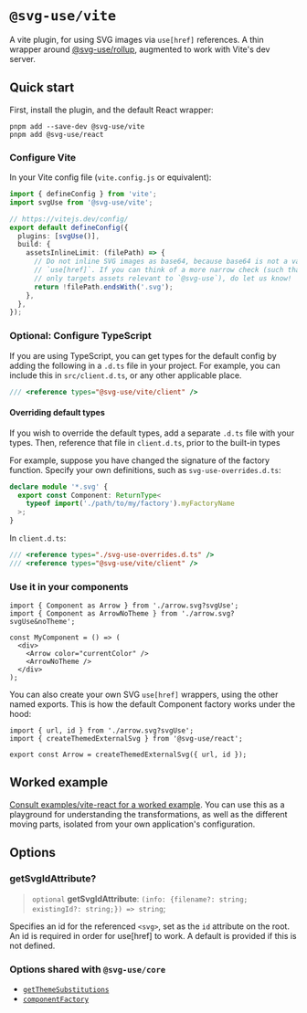# `@svg-use/vite`

A vite plugin, for using SVG images via `use[href]` references. A thin wrapper
around [@svg-use/rollup](../rollup/README.md), augmented to work with Vite's dev
server.

## Quick start

First, install the plugin, and the default React wrapper:

```shell
pnpm add --save-dev @svg-use/vite
pnpm add @svg-use/react
```

### Configure Vite

In your Vite config file (`vite.config.js` or equivalent):

```ts
import { defineConfig } from 'vite';
import svgUse from '@svg-use/vite';

// https://vitejs.dev/config/
export default defineConfig({
  plugins: [svgUse()],
  build: {
    assetsInlineLimit: (filePath) => {
      // Do not inline SVG images as base64, because base64 is not a valid target for
      // `use[href]`. If you can think of a more narrow check (such that it
      // only targets assets relevant to `@svg-use`), do let us know!
      return !filePath.endsWith('.svg');
    },
  },
});
```

### Optional: Configure TypeScript

If you are using TypeScript, you can get types for the default config by adding
the following in a `.d.ts` file in your project. For example, you can include
this in `src/client.d.ts`, or any other applicable place.

```ts
/// <reference types="@svg-use/vite/client" />
```

#### Overriding default types

If you wish to override the default types, add a separate `.d.ts` file with your
types. Then, reference that file in `client.d.ts`, prior to the built-in types

For example, suppose you have changed the signature of the factory function.
Specify your own definitions, such as `svg-use-overrides.d.ts`:

```ts
declare module '*.svg' {
  export const Component: ReturnType<
    typeof import('./path/to/my/factory').myFactoryName
  >;
}
```

In `client.d.ts`:

```ts
/// <reference types="./svg-use-overrides.d.ts" />
/// <reference types="@svg-use/vite/client" />
```

### Use it in your components

```tsx
import { Component as Arrow } from './arrow.svg?svgUse';
import { Component as ArrowNoTheme } from './arrow.svg?svgUse&noTheme';

const MyComponent = () => (
  <div>
    <Arrow color="currentColor" />
    <ArrowNoTheme />
  </div>
);
```

You can also create your own SVG `use[href]` wrappers, using the other named
exports. This is how the default Component factory works under the hood:

```tsx
import { url, id } from './arrow.svg?svgUse';
import { createThemedExternalSvg } from '@svg-use/react';

export const Arrow = createThemedExternalSvg({ url, id });
```

## Worked example

[Consult examples/vite-react for a worked example](/examples/vite-react/). You
can use this as a playground for understanding the transformations, as well as
the different moving parts, isolated from your own application's configuration.

## Options

### getSvgIdAttribute?

> `optional` **getSvgIdAttribute**:
> `(info: {filename?: string; existingId?: string;}) => string`;

Specifies an id for the referenced `<svg>`, set as the `id` attribute on the
root. An id is required in order for use[href] to work. A default is provided if
this is not defined.

### Options shared with `@svg-use/core`

- [`getThemeSubstitutions`](/packages/core/api-docs/type-aliases/TransformOptions.md#getthemesubstitutions)
- [`componentFactory`](/packages/core/api-docs/interfaces/ModuleFactoryOptions.md#componentfactory)
